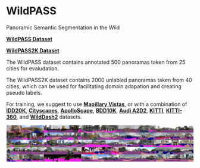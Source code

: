 # WildPASS
Panoramic Semantic Segmentation in the Wild

[**WildPASS Dataset**](https://drive.google.com/file/d/1yHCdhe45IzDcHarYPKCdZCzwWR0PGdAF/view?usp=sharing)

[**WildPASS2K Dataset**](https://drive.google.com/file/d/1c9pQJe9OJcvW24rRg9pSTSgvCRklKuvv/view?usp=sharing)

The WildPASS dataset contains annotated 500 panoramas taken from 25 cities for evaludation.

The WildPASS2K dataset contains 2000 unlabled panoramas taken from 40 cities, which can be used for facilitating domain adapation and creating pseudo labels.

For training, we suggest to use [**Mapillary Vistas**](https://drive.google.com/file/d/1c9pQJe9OJcvW24rRg9pSTSgvCRklKuvv/view?usp=sharing), or with a combination of [**IDD20K**](https://idd.insaan.iiit.ac.in/), [**Cityscapes**](https://www.cityscapes-dataset.com/), [**ApolloScape**](http://apolloscape.auto/scene.html), [**BDD10K**](https://bdd-data.berkeley.edu/), [**Audi A2D2**](https://www.a2d2.audi/a2d2/en.html), [**KITTI**](http://www.cvlibs.net/datasets/kitti/eval_semantics.php), [**KITTI-360**](http://www.cvlibs.net/datasets/kitti-360/), and [**WildDash2**](https://wilddash.cc/) datasets. 

![Example segmentation](figure_wildpass.jpg?raw=true "Example segmentation")
